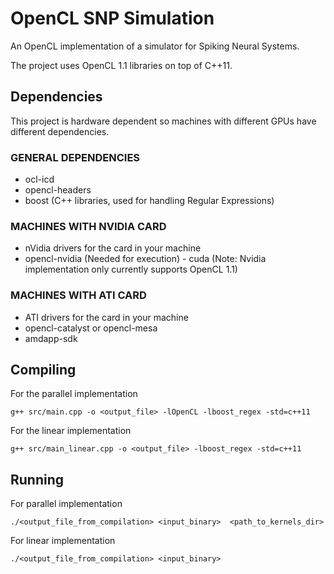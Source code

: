 # OpenCL SNP Simulation

An OpenCL implementation of a simulator for Spiking Neural Systems.

The project uses OpenCL 1.1 libraries on top of C++11.


Dependencies
------

This project is hardware dependent so machines with different GPUs have different dependencies.

### GENERAL DEPENDENCIES
- ocl-icd
- opencl-headers
- boost (C++ libraries, used for handling Regular Expressions)

### MACHINES WITH NVIDIA CARD
- nVidia drivers for the card in your machine
- opencl-nvidia (Needed for execution) - cuda (Note: Nvidia implementation only currently supports OpenCL 1.1)

### MACHINES WITH ATI CARD
- ATI drivers for the card in your machine
- opencl-catalyst or opencl-mesa
- amdapp-sdk


Compiling
------
For the parallel implementation

```
g++ src/main.cpp -o <output_file> -lOpenCL -lboost_regex -std=c++11
```

For the linear implementation

```
g++ src/main_linear.cpp -o <output_file> -lboost_regex -std=c++11
```

Running
------
For parallel implementation 

```
./<output_file_from_compilation> <input_binary>  <path_to_kernels_dir>
```

For linear implementation
```
./<output_file_from_compilation> <input_binary>
```

